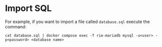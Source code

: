 # Import SQL
For example, if you want to import a file called `database.sql` execute the command:

`cat database.sql | docker compose exec -T rie-mariadb mysql -u<user> -p<password> <database name>`
